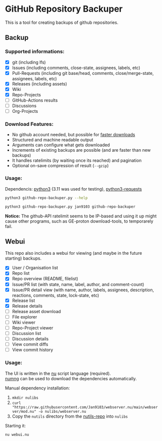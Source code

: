 # GitHub Repository Backuper

This is a tool for creating backups of github repositories.

## Backup

### Supported informations:

* [x] git (including lfs)
* [x] Issues (including comments, close-state, assignees, labels, etc)
* [x] Pull-Requests (including git base/head, comments, close/merge-state, assignees, labels, etc)
* [x] Releases (including assets)
* [x] Wiki
* [x] Repo-Projects
* [ ] GitHub-Actions results
* [ ] Discussions
* [ ] Org-Projects

### Download Features:

* No github account needed, but possible for [faster downloads](https://docs.github.com/en/rest/using-the-rest-api/rate-limits-for-the-rest-api)
* Structured and machine readable output
* Arguments can configure what gets downloaded
* Increments of existing backups are possible (and are faster than new backups)
* It handles ratelimits (by waiting once its reached) and pagination
* Optional on-save compression of result (`--gzip`)

### Usage:

Dependencis: [python3](https://www.python.org/) (3.11 was used for testing), [python3-requests](https://pypi.org/project/requests/)

```sh
python3 github-repo-backuper.py --help

python3 github-repo-backuper.py jan9103 github-repo-backuper
```

**Notice:** The github-API ratelimit seems to be IP-based and using it up might cause
other programs, such as GE-proton download-tools, to temporarely fail.

## Webui

This repo also includes a webui for viewing (and maybe in the future starting) backups.

* [x] User / Organisation list
* [x] Repo list
* [x] Repo overview (README, filelist)
* [x] Issue/PR list (with state, name, label, author, and comment-count)
* [x] Issue/PR detail view (with name, author, labels, assignees, description, reactions, comments, state, lock-state, etc)
* [x] Release list
* [x] Release details
* [ ] Release asset download
* [ ] File explorer
* [ ] Wiki viewer
* [ ] Repo-Project viewer
* [ ] Discussion list
* [ ] Discussion details
* [ ] View commit diffs
* [ ] View commit history

### Usage:

The UI is written in the [nu](https://nushell.sh) script language (required).  
[numng](https://github.com/jan9103/numng) can be used to download the dependencies automatically.

Manual dependency installation:

1. `mkdir nulibs`
2. `curl "https://raw.githubusercontent.com/Jan9103/webserver.nu/main/webserver/mod.nu" -o nulibs/webserver.nu`
3. Copy the `nutils` directory from the [nutils-repo](https://github.com/jan9103/nutils) into `nulibs`

Starting it:

```sh
nu webui.nu
```
